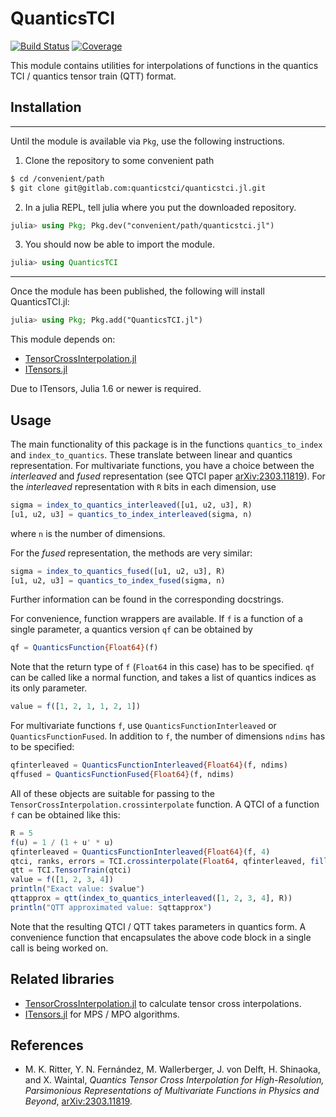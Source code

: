 # QuanticsTCI

[![Build Status](https://gitlab.com/marc.ritter/QuanticsTCI.jl/badges/main/pipeline.svg)](https://gitlab.com/marc.ritter/QuanticsTCI.jl/pipelines)
[![Coverage](https://gitlab.com/marc.ritter/QuanticsTCI.jl/badges/main/coverage.svg)](https://gitlab.com/marc.ritter/QuanticsTCI.jl/commits/main)

This module contains utilities for interpolations of functions in the quantics TCI / quantics tensor train (QTT) format.

## Installation

---

Until the module is available via `Pkg`, use the following instructions.

1. Clone the repository to some convenient path
```sh
$ cd /convenient/path
$ git clone git@gitlab.com:quanticstci/quanticstci.jl.git
```
2. In a julia REPL, tell julia where you put the downloaded repository.
```julia
julia> using Pkg; Pkg.dev("convenient/path/quanticstci.jl")
```
3. You should now be able to import the module.
```julia
julia> using QuanticsTCI
```
---

Once the module has been published, the following will install QuanticsTCI.jl:

```julia
julia> using Pkg; Pkg.add("QuanticsTCI.jl")
```

This module depends on:
- [TensorCrossInterpolation.jl](https://gitlab.com/quanticstci/tensorcrossinterpolation.jl)
- [ITensors.jl](https://github.com/ITensor/ITensors.jl)

Due to ITensors, Julia 1.6 or newer is required.

## Usage

The main functionality of this package is in the functions `quantics_to_index` and `index_to_quantics`. These translate between linear and quantics representation. For multivariate functions, you have a choice between the *interleaved* and *fused* representation (see QTCI paper [arXiv:2303.11819](http://arxiv.org/abs/2303.11819)). For the *interleaved* representation with `R` bits in each dimension, use
```julia
sigma = index_to_quantics_interleaved([u1, u2, u3], R)
[u1, u2, u3] = quantics_to_index_interleaved(sigma, n)
```
where `n` is the number of dimensions.

For the *fused* representation, the methods are very similar:
```julia
sigma = index_to_quantics_fused([u1, u2, u3], R)
[u1, u2, u3] = quantics_to_index_fused(sigma, n)
```
Further information can be found in the corresponding docstrings.

For convenience, function wrappers are available. If `f` is a function of a single parameter, a quantics version `qf` can be obtained by
```julia
qf = QuanticsFunction{Float64}(f)
```
Note that the return type of `f` (`Float64` in this case) has to be specified. `qf` can be called like a normal function, and takes a list of quantics indices as its only parameter.
```julia
value = f([1, 2, 1, 1, 2, 1])
```
For multivariate functions `f`, use `QuanticsFunctionInterleaved` or `QuanticsFunctionFused`. In addition to `f`, the number of dimensions `ndims` has to be specified:
```julia
qfinterleaved = QuanticsFunctionInterleaved{Float64}(f, ndims)
qffused = QuanticsFunctionFused{Float64}(f, ndims)
```
All of these objects are suitable for passing to the `TensorCrossInterpolation.crossinterpolate` function. A QTCI of a function `f` can be obtained like this:
```julia
R = 5
f(u) = 1 / (1 + u' * u)
qfinterleaved = QuanticsFunctionInterleaved{Float64}(f, 4)
qtci, ranks, errors = TCI.crossinterpolate(Float64, qfinterleaved, fill(2, 4 * R))
qtt = TCI.TensorTrain(qtci)
value = f([1, 2, 3, 4])
println("Exact value: $value")
qttapprox = qtt(index_to_quantics_interleaved([1, 2, 3, 4], R))
println("QTT approximated value: $qttapprox")
```
Note that the resulting QTCI / QTT takes parameters in quantics form.
A convenience function that encapsulates the above code block in a single call is being worked on.

## Related libraries
- [TensorCrossInterpolation.jl](https://gitlab.com/quanticstci/tensorcrossinterpolation.jl) to calculate tensor cross interpolations.
- [ITensors.jl](https://github.com/ITensor/ITensors.jl) for MPS / MPO algorithms.

## References
- M. K. Ritter, Y. N. Fernández, M. Wallerberger, J. von Delft, H. Shinaoka, and X. Waintal, *Quantics Tensor Cross Interpolation for High-Resolution, Parsimonious Representations of Multivariate Functions in Physics and Beyond*, [arXiv:2303.11819](http://arxiv.org/abs/2303.11819).
